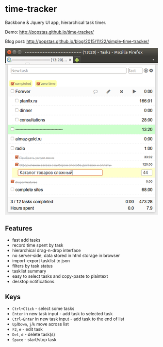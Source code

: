 # time-tracker
Backbone & Jquery UI app, hierarchical task timer.

Demo: http://popstas.github.io/time-tracker/

Blog post: http://popstas.github.io/blog/2015/11/22/simple-time-tracker/

![Screenshot](img/screenshot.png?raw=true)

## Features
 - fast add tasks
 - record time spent by task
 - hierarchical drag-n-drop interface
 - no server-side, data stored in html storage in browser
 - import-export tasklist to json
 - filters by task status
 - tasklist summary
 - easy to select tasks and copy-paste to plaintext
 - desktop notifications

## Keys
 - `Ctrl+Click` - select some tasks
 - `Enter` in new task input - add task to selected task
 - `Ctrl+Enter` in new task input - add task to the end of list
 - `Up`/`Down`, `j`/`k` move across list
 - `F2`, `e` - edit task
 - `Del`, `d` - delete task(s)
 - `Space` - start/stop task
